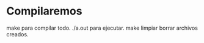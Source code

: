 # Compilaremos
make para compilar todo.
./a.out para ejecutar.
make limpiar borrar archivos creados.
